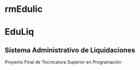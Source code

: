 # rmEdulic

# EduLiq
## Sistema Administrativo de Liquidaciones

Proyecto Final de Tecnicatura Superior en Programación
